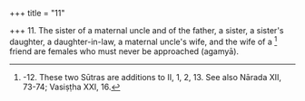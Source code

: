 +++
title = "11"

+++
11. The sister of a maternal uncle and of the father, a sister, a sister's daughter, a daughter-in-law, a maternal uncle's wife, and the wife of a [^10]  friend are females who must never be approached (agamyā).


[^10]:  -12. These two Sūtras are additions to II, 1, 2, 13. See also Nārada XII, 73-74; Vasiṣṭha XXI, 16.
